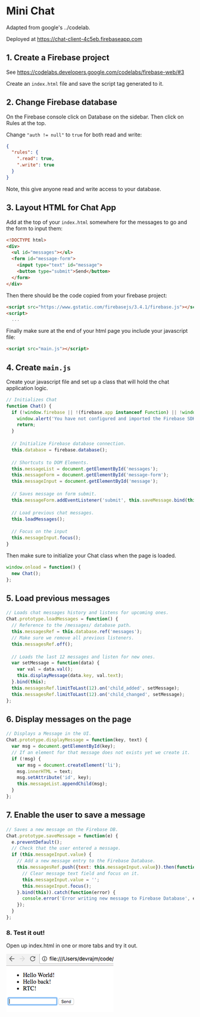 # Mini Chat

Adapted from google's ../codelab.

Deployed at <https://chat-client-4c5eb.firebaseapp.com>

## 1. Create a Firebase project

See <https://codelabs.developers.google.com/codelabs/firebase-web/#3>

Create an `index.html` file and save the script tag generated to it.

## 2. Change Firebase database

On the Firebase console click on Database on the sidebar. Then click on Rules at
the top.

Change `"auth != null"` to `true` for both read and write:

```json
{
  "rules": {
    ".read": true,
    ".write": true
  }
}
```

Note, this give anyone read and write access to your database.

## 3. Layout HTML for Chat App

Add at the top of your `index.html` somewhere for the messages to go and the
form to input them:

```html
<!DOCTYPE html>
<div>
  <ul id="messages"></ul>
  <form id="message-form">
    <input type="text" id="message">
    <button type="submit">Send</button>
  </form>
</div>
```

Then there should be the code copied from your firebase project:

```html
<script src="https://www.gstatic.com/firebasejs/3.4.1/firebase.js"></script>
<script>
  ...
```

Finally make sure at the end of your html page you include your javascript file:

```html
<script src="main.js"></script>
```


## 4. Create `main.js`

Create your javascript file and set up a class that will hold the chat
application logic.

```js
// Initializes Chat
function Chat() {
  if (!window.firebase || !(firebase.app instanceof Function) || !window.config) {
    window.alert('You have not configured and imported the Firebase SDK.');
    return;
  }

  // Initialize Firebase database connection.
  this.database = firebase.database();

  // Shortcuts to DOM Elements.
  this.messageList = document.getElementById('messages');
  this.messageForm = document.getElementById('message-form');
  this.messageInput = document.getElementById('message');

  // Saves message on form submit.
  this.messageForm.addEventListener('submit', this.saveMessage.bind(this));

  // Load previous chat messages.
  this.loadMessages();

  // Focus on the input
  this.messageInput.focus();
}
```

Then make sure to initialize your Chat class when the page is loaded.

```js
window.onload = function() {
  new Chat();
};
```

## 5. Load previous messages

```js
// Loads chat messages history and listens for upcoming ones.
Chat.prototype.loadMessages = function() {
  // Reference to the /messages/ database path.
  this.messagesRef = this.database.ref('messages');
  // Make sure we remove all previous listeners.
  this.messagesRef.off();

  // Loads the last 12 messages and listen for new ones.
  var setMessage = function(data) {
    var val = data.val();
    this.displayMessage(data.key, val.text);
  }.bind(this);
  this.messagesRef.limitToLast(12).on('child_added', setMessage);
  this.messagesRef.limitToLast(12).on('child_changed', setMessage);
};
```

## 6. Display messages on the page

```js
// Displays a Message in the UI.
Chat.prototype.displayMessage = function(key, text) {
  var msg = document.getElementById(key);
  // If an element for that message does not exists yet we create it.
  if (!msg) {
    var msg = document.createElement('li');
    msg.innerHTML = text;
    msg.setAttribute('id', key);
    this.messageList.appendChild(msg);
  }
};
```

## 7. Enable the user to save a message

```js
// Saves a new message on the Firebase DB.
Chat.prototype.saveMessage = function(e) {
  e.preventDefault();
  // Check that the user entered a message.
  if (this.messageInput.value) {
    // Add a new message entry to the Firebase Database.
    this.messagesRef.push({text: this.messageInput.value}).then(function() {
      // Clear message text field and focus on it.
      this.messageInput.value = '';
      this.messageInput.focus();
    }.bind(this)).catch(function(error) {
      console.error('Error writing new message to Firebase Database', error);
    });
  }
};
```

### 8. Test it out!

Open up index.html in one or more tabs and try it out.

![Screen shot of chat working](screenshot.png)

